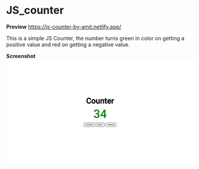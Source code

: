 # JS_counter
**Preview** https://js-counter-by-amit.netlify.app/

This is a simple JS Counter,
the number turns green in color on getting a positive value and red on getting a negative value.

**Screenshot**
![](screenshot.png)
